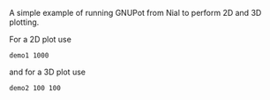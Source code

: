 A simple example of running GNUPot from Nial to perform
2D and 3D plotting.

For a 2D plot use

    demo1 1000

and for a 3D plot use

    demo2 100 100

